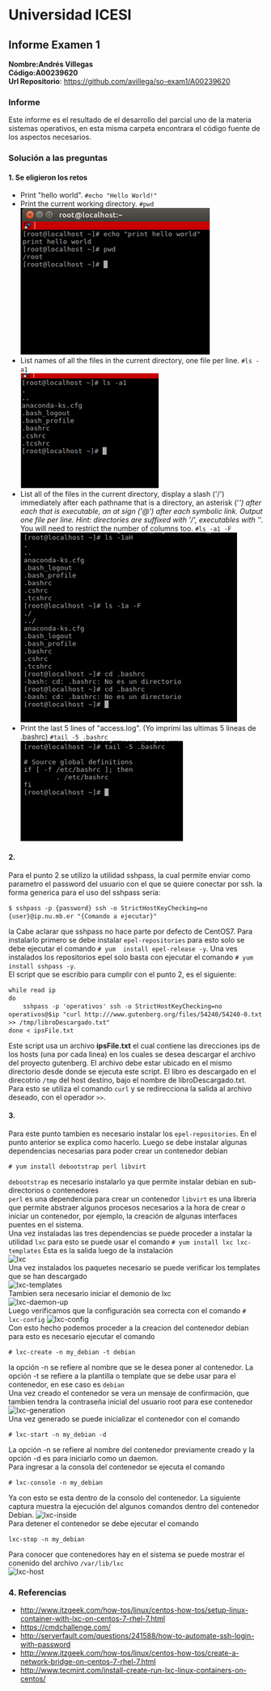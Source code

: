 # Universidad ICESI
## Informe Examen 1
**Nombre:Andrés Villegas**  
**Código:A00239620**  
**Url Repositorio**: https://github.com/avillega/so-exam1/A00239620

### Informe
Este informe es el resultado de el desarrollo del parcial uno de la materia sistemas operativos, en esta misma carpeta encontrara el código fuente de los aspectos necesarios.

### Solución a las preguntas
#### 1. Se eligieron los retos  
* Print "hello world". `#echo "Hello World!"`
* Print the current working directory. `#pwd`  
![reto1-2](reto1-2.png "reto 1 y 2")
* List names of all the files in the current directory, one file per line. `#ls -a1`   
![reto3](reto3.png "reto 3")
* List all of the files in the current directory, display a slash ('/') immediately after each pathname that is a directory, an asterisk ('*') after each that is executable, an at sign ('@') after each symbolic link. Output one file per line. Hint: directories are suffixed with '/', executables with '*'. You will need to restrict the number of columns too. `#ls -a1 -F`  
![reto4](reto4.png "reto 4")
* Print the last 5 lines of "access.log". (Yo imprimi las ultimas 5 lineas de .bashrc) `#tail -5 .bashrc`  
![reto5](reto5.png "reto 5")

#### 2.
Para el punto 2 se utilizo la utilidad sshpass, la cual permite enviar como parametro el password del usuario con el que se quiere conectar por ssh. la forma generica para el uso del sshpass seria:
``` 
$ sshpass -p {password} ssh -o StrictHostKeyChecking=no {user}@ip.nu.mb.er "{Comando a ejecutar}"
```
la 
Cabe aclarar que sshpass no hace parte por defecto de CentOS7. Para instalarlo primero se debe instalar `epel-repositories` para esto solo se debe ejecutar el comando `# yum  install epel-release -y`. Una ves instalados los repositorios epel solo basta con ejecutar el comando `# yum install sshpass -y`.  
El script que se escribio para cumplir con el punto 2, es el siguiente:  
```
while read ip
do
    sshpass -p 'operativos' ssh -o StrictHostKeyChecking=no operativos@$ip "curl http:///www.gutenberg.org/files/54240/54240-0.txt >> /tmp/libroDescargado.txt"
done < ipsFile.txt
```
Este script usa un archivo **ipsFile.txt** el cual contiene las direcciones ips de los hosts (una por cada linea) en los cuales se desea descargar el archivo del proyecto gutenberg. El archivo debe estar ubicado en el mismo directorio desde donde se ejecuta este script. El libro es descargado en el direcotrio `/tmp` del host destino, bajo el nombre de libroDescargado.txt. Para esto se utiliza el comando `curl` y se redirecciona la salida al archivo deseado, con el operador `>>`.

#### 3.
Para este punto tambien es necesario instalar los `epel-repositories`. En el punto anterior se explica como hacerlo.
Luego se debe instalar algunas dependencias necesarias para poder crear un contenedor debian
```
# yum install debootstrap perl libvirt
```
`debootstrap` es necesario instalarlo ya que permite instalar debian en sub-directorios o contenedores  
`perl` es una dependencia para crear un contenedor
`libvirt` es una libreria que permite abstraer algunos procesos necesarios a la hora de crear o iniciar un contenedor, por ejemplo, la creación de algunas interfaces puentes en el sistema.  
Una vez instaladas las tres dependencias se puede proceder a instalar la utilidad `lxc` para esto se puede usar el comando
``` # yum install lxc lxc-templates ```
Esta es la salida luego de la instalación  
![lxc](installing-lxc.PNG "Instalación lxc")  
Una vez instalados los paquetes necesario se puede verificar los templates que se han descargado  
![lxc-templates](lxc-templates.PNG "lxc templates")  
Tambien sera necesario iniciar el demonio de lxc  
![lxc-daemon-up](lxc-daemon-up.PNG "lxc daemon up")  
Luego verificamos que la configuración sea correcta con el comando `# lxc-config`
![lxc-config](lxc-config.PNG "config")  
Con esto hecho podemos proceder a la creacion del contenedor debian para esto es necesario ejecutar el comando  
```
# lxc-create -n my_debian -t debian
```
la opción -n se refiere al nombre que se le desea poner al contenedor. La opción -t se refiere a la plantilla o template que se debe usar para el contenedor, en ese caso es `debian`  
Una vez creado el contenedor se vera un mensaje de confirmación, que tambien tendra la contraseña inicial del usuario root para ese contenedor  
![lxc-generation](generation-complete.PNG "generation")   
Una vez generado se puede inicializar el contenedor con el comando
```
# lxc-start -n my_debian -d
```
La opción -n se refiere al nombre del contenedor previamente creado y la opción -d es para iniciarlo como un daemon.  
Para ingresar a la consola del contenedor se ejecuta el comando
```
# lxc-console -n my_debian

```
Ya con esto se esta dentro de la consolo del contenedor. La siguiente captura muestra la ejecución del algunos comandos dentro del contenedor Debian.
![lxc-inside](inside-container.PNG "inside")  
Para detener el contenedor se debe ejecutar el comando 
```
lxc-stop -n my_debian
```
Para conocer que contenedores hay en el sistema se puede mostrar el conenido del archivo `/var/lib/lxc`  
![lxc-host](debian-container-on-host.PNG "host")  



### 4. Referencias
- http://www.itzgeek.com/how-tos/linux/centos-how-tos/setup-linux-container-with-lxc-on-centos-7-rhel-7.html
- https://cmdchallenge.com/
- http://serverfault.com/questions/241588/how-to-automate-ssh-login-with-password
- http://www.itzgeek.com/how-tos/linux/centos-how-tos/create-a-network-bridge-on-centos-7-rhel-7.html
- http://www.tecmint.com/install-create-run-lxc-linux-containers-on-centos/

